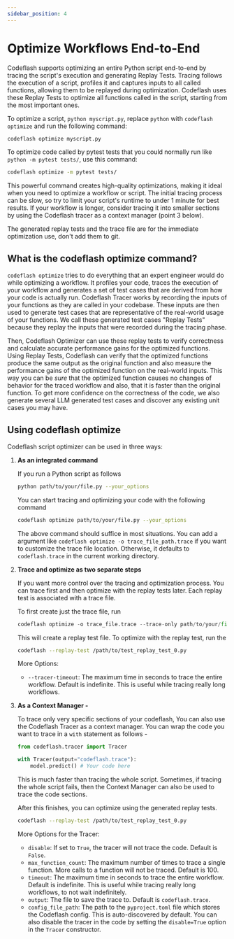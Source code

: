 ```yaml
---
sidebar_position: 4
---
```

# Optimize Workflows End-to-End

Codeflash supports optimizing an entire Python script end-to-end by tracing the script's execution and generating Replay Tests. Tracing follows the execution of a script, profiles it and captures inputs to all called functions, allowing them to be replayed during optimization. Codeflash uses these Replay Tests to optimize all functions called in the script, starting from the most important ones.

To optimize a script, `python myscript.py`, replace `python` with `codeflash optimize` and run the following command:

```bash
codeflash optimize myscript.py
```

To optimize code called by pytest tests that you could normally run like `python -m pytest tests/`, use this command:

```bash
codeflash optimize -m pytest tests/
```

This powerful command creates high-quality optimizations, making it ideal when you need to optimize a workflow or script. The initial tracing process can be slow, so try to limit your script's runtime to under 1 minute for best results. If your workflow is longer, consider tracing it into smaller sections by using the Codeflash tracer as a context manager (point 3 below).

The generated replay tests and the trace file are for the immediate optimization use, don't add them to git.

## What is the codeflash optimize command?

`codeflash optimize` tries to do everything that an expert engineer would do while optimizing a workflow. It profiles your code, traces the execution of your workflow and generates a set of test cases that are derived from how your code is actually run.
Codeflash Tracer works by recording the inputs of your functions as they are called in your codebase. These inputs are then used to generate test cases that are representative of the real-world usage of your functions.
We call these generated test cases "Replay Tests" because they replay the inputs that were recorded during the tracing phase.

Then, Codeflash Optimizer can use these replay tests to verify correctness and calculate accurate performance gains for the optimized functions.
Using Replay Tests, Codeflash can verify that the optimized functions produce the same output as the original function and also measure the performance gains of the optimized function on the real-world inputs.
This way you can be *sure* that the optimized function causes no changes of behavior for the traced workflow and also, that it is faster than the original function. To get more confidence on the correctness of the code, we also generate several LLM generated test cases and discover any existing unit cases you may have.

## Using codeflash optimize

Codeflash script optimizer can be used in three ways:

1. **As an integrated command** 

    If you run a Python script as follows
    
    ```bash
    python path/to/your/file.py --your_options
    ```
    
    You can start tracing and optimizing your code with the following command
    
    ```bash
    codeflash optimize path/to/your/file.py --your_options
    ```
    
    The above command should suffice in most situations. You can add a argument like `codeflash optimize -o trace_file_path.trace` if you want to customize the trace file location. Otherwise, it defaults to `codeflash.trace` in the current working directory. 
    
2. **Trace and optimize as two separate steps**
    
    If you want more control over the tracing and optimization process. You can trace first and then optimize with the replay tests later. Each replay test is associated with a trace file. 
    
    To first create just the trace file, run
    
    ```python
    codeflash optimize -o trace_file.trace --trace-only path/to/your/file.py --your_options
    ```
    
    This will create a replay test file. To optimize with the replay test, run the 
    
    ```bash
    codeflash --replay-test /path/to/test_replay_test_0.py
    ```
    
    More Options:
    - `--tracer-timeout`: The maximum time in seconds to trace the entire workflow. Default is indefinite. This is useful while tracing really long workflows.
3. **As a Context Manager -**
    
    To trace only very specific sections of your codeflash, You can also use the Codeflash Tracer as a context manager.
    You can wrap the code you want to trace in a `with` statement as follows -
    
    ```python
    from codeflash.tracer import Tracer
    
    with Tracer(output="codeflash.trace"):
        model.predict() # Your code here
    ```
    
    This is much faster than tracing the whole script. Sometimes, if tracing the whole script fails, then the Context Manager can also be used to trace the code sections. 
    
    After this finishes, you can optimize using the generated replay tests.
    
    ```bash
    codeflash --replay-test /path/to/test_replay_test_0.py
    ```
    
    More Options for the Tracer:
    
    - `disable`: If set to `True`, the tracer will not trace the code. Default is `False`.
    - `max_function_count`: The maximum number of times to trace a single function. More calls to a function will not be traced. Default is 100.
    - `timeout`: The maximum time in seconds to trace the entire workflow. Default is indefinite. This is useful while tracing really long workflows, to not wait indefinitely.
    - `output`: The file to save the trace to. Default is `codeflash.trace`.
    - `config_file_path`: The path to the `pyproject.toml` file which stores the Codeflash config. This is auto-discovered by default.
    You can also disable the tracer in the code by setting the `disable=True` option in the `Tracer` constructor.
